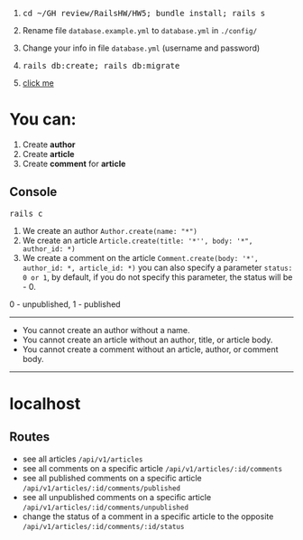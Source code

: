1. <pre>cd ~/GH_review/RailsHW/HW5; bundle install; rails s</pre>

2. Rename file `database.example.yml` to `database.yml` in `./config/`
3. Change your info in file `database.yml` (username and password)
4. <pre>rails db:create; rails db:migrate</pre>
5. [click me](http://[::1]:3000)
# You can:
1. Create **author**
2. Create **article**
3. Create **comment** for **article**

## Console
<pre>rails c</pre>
1. We create an author `Author.create(name: "*")`
2. We create an article `Article.create(title: '*'', body: '*", author_id: *)`
3. We create a comment on the article `Comment.create(body: '*', author_id: *, article_id: *)`
you can also specify a parameter `status: 0 or 1`, by default, if you do not specify this parameter, the status will be - 0.

0 - unpublished, 1 - published
___
* You cannot create an author without a name.
* You cannot create an article without an author, title, or article body.
* You cannot create a comment without an article, author, or comment body.
___

# localhost 
## Routes
* see all articles `/api/v1/articles`
* see all comments on a specific article `/api/v1/articles/:id/comments`
* see all published comments on a specific article `/api/v1/articles/:id/comments/published`
* see all unpublished comments on a specific article `/api/v1/articles/:id/comments/unpublished`
* change the status of a comment in a specific article to the opposite `/api/v1/articles/:id/comments/:id/status`
